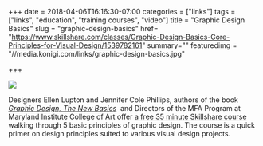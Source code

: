 +++
date = 2018-04-06T16:16:30-07:00
categories = ["links"]
tags = ["links", "education", "training courses", "video"]
title = "Graphic Design Basics"
slug = "graphic-design-basics"
href= "https://www.skillshare.com/classes/Graphic-Design-Basics-Core-Principles-for-Visual-Design/1539782161"
summary=""
featuredimg = "//media.konigi.com/links/graphic-design-basics.jpg"


+++

<img src="//media.konigi.com/links/graphic-design-basics.jpg" />

Designers Ellen Lupton and Jennifer Cole Phillips, authors of the book <a href="https://amzn.to/2HdTNeY"><em>Graphic Design, The New Basics</em></a>&nbsp; and Directors of the MFA Program at Maryland Institute College of Art offer <a href="https://www.skillshare.com/classes/Graphic-Design-Basics-Core-Principles-for-Visual-Design/1539782161">a free 35 minute Skillshare course</a> walking through 5 basic principles of graphic design. The course is a quick primer on design principles suited to various visual design projects.
